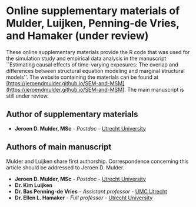 # Online supplementary materials of Mulder, Luijken, Penning-de Vries, and Hamaker (under review)

These online supplementary materials provide the R code that was used for the simulation study and empirical data analysis in the manuscript ``Estimating causal effects of time-varying exposures: The overlap and differences between structural equation modeling and marginal structural models''. The website containing the materials can be found at [https://jeroendmulder.github.io/SEM-and-MSM](https://jeroendmulder.github.io/SEM-and-MSM). The main manuscript is still under review.

## Author of supplementary materials

* **Jeroen D. Mulder, MSc** - *Postdoc* - [Utrecht University](https://www.uu.nl/staff/JDMulder)

## Authors of main manuscript
Mulder and Luijken share first authorship. Correspondence concerning this article should be addressed to Jeroen D. Mulder.

* **Jeroen D. Mulder, MSc** - *Postdoc* - [Utrecht University](https://orcid.org/0000-0002-5553-0856)
* **Dr. Kim Luijken** 
* **Dr. Bas Penning-de Vries** - *Assistant professor* - [UMC Utrecht](https://orcid.org/0000-0001-9989-7732)
* **Dr. Ellen L. Hamaker** - *Full professor* - [Utrecht University](https://www.uu.nl/staff/ELHamaker)
